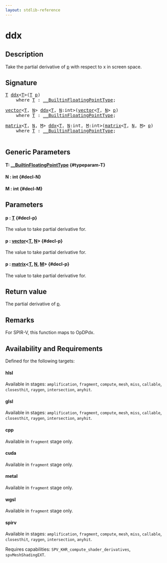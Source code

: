 ```yaml
---
layout: stdlib-reference
---
```


# ddx

## Description

Take the partial derivative of <span class='code'><a href="/stdlib-reference/global-decls/ddx#decl-p" class="code_param">p</a></span> with respect to x in screen space.



## Signature 

<pre>
<a href="/stdlib-reference/global-decls/ddx#typeparam-T" class="code_type">T</a> <a href="/stdlib-reference/global-decls/ddx">ddx</a>&lt;<a href="/stdlib-reference/global-decls/ddx#typeparam-T" class="code_type">T</a>&gt;(<a href="/stdlib-reference/global-decls/ddx#typeparam-T" class="code_type">T</a> <a href="/stdlib-reference/global-decls/ddx#decl-p" class="code_param">p</a>)
    <span class='code_keyword'>where</span> <a href="/stdlib-reference/global-decls/ddx#typeparam-T" class="code_type">T</a> : <a href="/stdlib-reference/interfaces/0_builtinfloatingpointtype-029hm/index" class="code_type">__BuiltinFloatingPointType</a>;

<a href="/stdlib-reference/types/vector/index" class="code_type">vector</a>&lt;<a href="/stdlib-reference/global-decls/ddx#typeparam-T" class="code_type">T</a>, <a href="/stdlib-reference/global-decls/ddx#decl-N" class="code_var">N</a>&gt; <a href="/stdlib-reference/global-decls/ddx">ddx</a>&lt;<a href="/stdlib-reference/global-decls/ddx#typeparam-T" class="code_type">T</a>, <a href="/stdlib-reference/global-decls/ddx#decl-N" class="code_var">N</a>:<span class="code_keyword">int</span>&gt;(<a href="/stdlib-reference/types/vector/index" class="code_type">vector</a>&lt;<a href="/stdlib-reference/global-decls/ddx#typeparam-T" class="code_type">T</a>, <a href="/stdlib-reference/global-decls/ddx#decl-N" class="code_var">N</a>&gt; <a href="/stdlib-reference/global-decls/ddx#decl-p" class="code_param">p</a>)
    <span class='code_keyword'>where</span> <a href="/stdlib-reference/global-decls/ddx#typeparam-T" class="code_type">T</a> : <a href="/stdlib-reference/interfaces/0_builtinfloatingpointtype-029hm/index" class="code_type">__BuiltinFloatingPointType</a>;

<a href="/stdlib-reference/types/matrix/index" class="code_type">matrix</a>&lt;<a href="/stdlib-reference/global-decls/ddx#typeparam-T" class="code_type">T</a>, <a href="/stdlib-reference/global-decls/ddx#decl-N" class="code_var">N</a>, <a href="/stdlib-reference/global-decls/ddx#decl-M" class="code_var">M</a>&gt; <a href="/stdlib-reference/global-decls/ddx">ddx</a>&lt;<a href="/stdlib-reference/global-decls/ddx#typeparam-T" class="code_type">T</a>, <a href="/stdlib-reference/global-decls/ddx#decl-N" class="code_var">N</a>:<span class="code_keyword">int</span>, <a href="/stdlib-reference/global-decls/ddx#decl-M" class="code_var">M</a>:<span class="code_keyword">int</span>&gt;(<a href="/stdlib-reference/types/matrix/index" class="code_type">matrix</a>&lt;<a href="/stdlib-reference/global-decls/ddx#typeparam-T" class="code_type">T</a>, <a href="/stdlib-reference/global-decls/ddx#decl-N" class="code_var">N</a>, <a href="/stdlib-reference/global-decls/ddx#decl-M" class="code_var">M</a>&gt; <a href="/stdlib-reference/global-decls/ddx#decl-p" class="code_param">p</a>)
    <span class='code_keyword'>where</span> <a href="/stdlib-reference/global-decls/ddx#typeparam-T" class="code_type">T</a> : <a href="/stdlib-reference/interfaces/0_builtinfloatingpointtype-029hm/index" class="code_type">__BuiltinFloatingPointType</a>;

</pre>

## Generic Parameters

#### T: [\_\_BuiltinFloatingPointType](/stdlib-reference/interfaces/0_builtinfloatingpointtype-029hm/index) {#typeparam-T}
#### N  : int {#decl-N}
#### M  : int {#decl-M}

## Parameters

#### p  : [T](/stdlib-reference/global-decls/ddx#typeparam-T) {#decl-p}
The value to take partial derivative for.

#### p  : [vector](/stdlib-reference/types/vector/index)\<[T](/stdlib-reference/types/vector/index#typeparam-T), [N](/stdlib-reference/types/vector/index#decl-N)\> {#decl-p}
The value to take partial derivative for.

#### p  : [matrix](/stdlib-reference/types/matrix/index)\<[T](/stdlib-reference/types/matrix/t-0), [N](/stdlib-reference/types/matrix/index#decl-N), [M](/stdlib-reference/types/matrix/index#decl-M)\> {#decl-p}
The value to take partial derivative for.


## Return value
The partial derivative of <span class='code'><a href="/stdlib-reference/global-decls/ddx#decl-p" class="code_param">p</a></span>.

## Remarks
For SPIR-V, this function maps to <span class='code'>OpDPdx</span>.


## Availability and Requirements

Defined for the following targets:

#### hlsl
Available in stages: `amplification`, `fragment`, `compute`, `mesh`, `miss`, `callable`, `closesthit`, `raygen`, `intersection`, `anyhit`.

#### glsl
Available in stages: `amplification`, `fragment`, `compute`, `mesh`, `miss`, `callable`, `closesthit`, `raygen`, `intersection`, `anyhit`.

#### cpp
Available in `fragment` stage only.

#### cuda
Available in `fragment` stage only.

#### metal
Available in `fragment` stage only.

#### wgsl
Available in `fragment` stage only.

#### spirv
Available in stages: `amplification`, `fragment`, `compute`, `mesh`, `miss`, `callable`, `closesthit`, `raygen`, `intersection`, `anyhit`.

Requires capabilities: `SPV_KHR_compute_shader_derivatives`, `spvMeshShadingEXT`.


